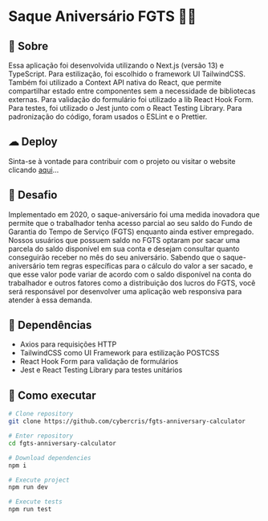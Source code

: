 # Saque Aniversário FGTS 💸💲

## 📖 Sobre

Essa aplicação foi desenvolvida utilizando o Next.js (versão 13) e TypeScript. Para estilização, foi escolhido o framework UI TailwindCSS. Também foi utilizado a Context API nativa do React, que permite compartilhar estado entre componentes sem a necessidade de bibliotecas externas. Para validação do formulário foi utilizado a lib React Hook Form. Para testes, foi utilizado o Jest junto com o React Testing Library. Para padronização do código, foram usados o ESLint e o Prettier.

## ☁ Deploy

Sinta-se à vontade para contribuir com o projeto ou visitar o website clicando [aqui](https://fgts-anniversary-calculator.vercel.app/)...

## 🚀 Desafio

Implementado em 2020, o saque-aniversário foi uma medida inovadora que permite que o trabalhador tenha acesso parcial ao seu saldo do Fundo de Garantia do Tempo de Serviço (FGTS) enquanto ainda estiver empregado. Nossos usuários que possuem saldo no FGTS optaram por sacar uma parcela do saldo disponível em sua conta e desejam consultar quanto conseguirão receber no mês do seu aniversário. Sabendo que o saque-aniversário tem regras específicas para o cálculo do valor a
ser sacado, e que esse valor pode variar de acordo com o saldo disponível na conta do trabalhador e outros fatores como a distribuição dos lucros do FGTS, você será responsável por desenvolver uma aplicação web responsiva para atender à essa demanda.

## 🧰 Dependências

- Axios para requisições HTTP
- TailwindCSS como UI Framework para estilização POSTCSS
- React Hook Form para validação de formulários
- Jest e React Testing Library para testes unitários

## 🔧 Como executar

```bash
# Clone repository
git clone https://github.com/cybercris/fgts-anniversary-calculator

# Enter repository
cd fgts-anniversary-calculator

# Download dependencies
npm i

# Execute project
npm run dev

# Execute tests
npm run test
```